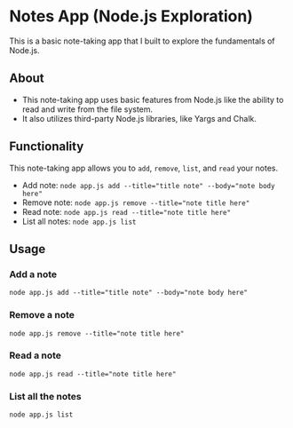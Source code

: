 # Notes App (Node.js Exploration)

This is a basic note-taking app that I built to explore the fundamentals of Node.js.

## About
* This note-taking app uses basic features from Node.js like the ability to read and write from the file system.
* It also utilizes third-party Node.js libraries, like Yargs and Chalk.
	
## Functionality
This note-taking app allows you to ```add```, ```remove```, ```list```, and ```read``` your notes.
* Add note: 
```node app.js add --title="title note" --body="note body here"```
* Remove note: 
```node app.js remove --title="note title here"```
* Read note: ```node app.js read --title="note title here"```
* List all notes: ```node app.js list```

## Usage
### Add a note
```
node app.js add --title="title note" --body="note body here"
```

### Remove a note
```
node app.js remove --title="note title here"
```

### Read a note
```
node app.js read --title="note title here"
```

### List all the notes
```
node app.js list
```

